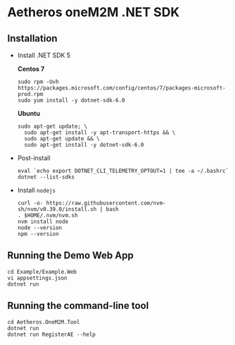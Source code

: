 # Aetheros oneM2M .NET SDK

## Installation

* Install .NET SDK 5

  **Centos 7**
  ```
  sudo rpm -Uvh https://packages.microsoft.com/config/centos/7/packages-microsoft-prod.rpm
  sudo yum install -y dotnet-sdk-6.0
  ```

  **Ubuntu**
  ```
  sudo apt-get update; \
    sudo apt-get install -y apt-transport-https && \
    sudo apt-get update && \
    sudo apt-get install -y dotnet-sdk-6.0
  ```

* Post-install

  ```
  eval `echo export DOTNET_CLI_TELEMETRY_OPTOUT=1 | tee -a ~/.bashrc`
  dotnet --list-sdks
  ```

* Install `nodejs`

  ```
  curl -o- https://raw.githubusercontent.com/nvm-sh/nvm/v0.39.0/install.sh | bash
  . $HOME/.nvm/nvm.sh
  nvm install node
  node --version
  npm --version
  ```


## Running the Demo Web App

```
cd Example/Example.Web
vi appsettings.json
dotnet run
```


## Running the command-line tool

```
cd Aetheros.OneM2M.Tool
dotnet run
dotnet run RegisterAE --help
```